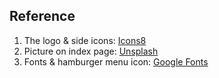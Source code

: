 

## Reference
1. The logo & side icons: [Icons8](https://icons8.com/)
2. Picture on index page: [Unsplash](https://unsplash.com/)
3. Fonts & hamburger menu icon: [Google Fonts](https://fonts.google.com/)